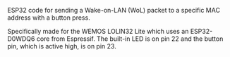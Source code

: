 ESP32 code for sending a Wake-on-LAN (WoL) packet to a specific MAC address with a button press.

Specifically made for the WEMOS LOLIN32 Lite which uses an ESP32-D0WDQ6 core from Espressif.
The built-in LED is on pin 22 and the button pin, which is active high, is on pin 23.
